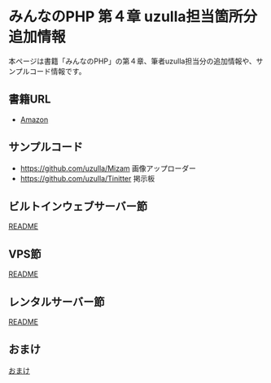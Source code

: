 # みんなのPHP 第４章 uzulla担当箇所分追加情報

本ページは書籍「みんなのPHP」の第４章、筆者uzulla担当分の追加情報や、サンプルコード情報です。

## 書籍URL

- [Amazon](https://amzn.to/2O40XWZ)

## サンプルコード

- https://github.com/uzulla/Mizam 画像アップローダー
- https://github.com/uzulla/Tinitter 掲示板

## ビルトインウェブサーバー節

[README](2_built-in-web-server.md)

## VPS節

[README](3_vps.md)

## レンタルサーバー節

[README](4_hosting-server.md)

## おまけ

[おまけ](/rejected_manuscripts)

